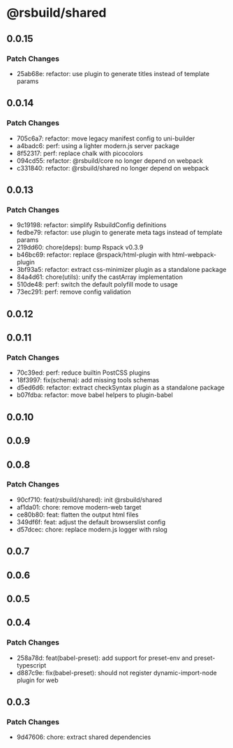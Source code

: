 # @rsbuild/shared

## 0.0.15

### Patch Changes

- 25ab68e: refactor: use plugin to generate titles instead of template params

## 0.0.14

### Patch Changes

- 705c6a7: refactor: move legacy manifest config to uni-builder
- a4badc6: perf: using a lighter modern.js server package
- 8f52317: perf: replace chalk with picocolors
- 094cd55: refactor: @rsbuild/core no longer depend on webpack
- c331840: refactor: @rsbuild/shared no longer depend on webpack

## 0.0.13

### Patch Changes

- 9c19198: refactor: simplify RsbuildConfig definitions
- fedbe79: refactor: use plugin to generate meta tags instead of template params
- 219dd60: chore(deps): bump Rspack v0.3.9
- b46bc69: refactor: replace @rspack/html-plugin with html-webpack-plugin
- 3bf93a5: refactor: extract css-minimizer plugin as a standalone package
- 84a4d61: chore(utils): unify the castArray implementation
- 510de48: perf: switch the default polyfill mode to usage
- 73ec291: perf: remove config validation

## 0.0.12

## 0.0.11

### Patch Changes

- 70c39ed: perf: reduce builtin PostCSS plugins
- 18f3997: fix(schema): add missing tools schemas
- d5ed6d6: refactor: extract checkSyntax plugin as a standalone package
- b07fdba: refactor: move babel helpers to plugin-babel

## 0.0.10

## 0.0.9

## 0.0.8

### Patch Changes

- 90cf710: feat(rsbuild/shared): init @rsbuild/shared
- af1da01: chore: remove modern-web target
- ce80b80: feat: flatten the output html files
- 349df6f: feat: adjust the default browserslist config
- d57dcec: chore: replace modern.js logger with rslog

## 0.0.7

## 0.0.6

## 0.0.5

## 0.0.4

### Patch Changes

- 258a78d: feat(babel-preset): add support for preset-env and preset-typescript
- d887c9e: fix(babel-preset): should not register dynamic-import-node plugin for web

## 0.0.3

### Patch Changes

- 9d47606: chore: extract shared dependencies
